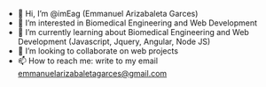 - 👋 Hi, I’m @imEag (Emmanuel Arizabaleta Garces)
- 👀 I’m interested in Biomedical Engineering and Web Development
- 🌱 I’m currently learning about Biomedical Engineering and Web Development (Javascript, Jquery, Angular, Node JS)
- 💞️ I’m looking to collaborate on web projects
- 📫 How to reach me: write to my email emmanuelarizabaletagarces@gmail.com

<!---
imEag/imEag is a ✨ special ✨ repository because its `README.md` (this file) appears on your GitHub profile.
You can click the Preview link to take a look at your changes.
--->
